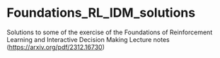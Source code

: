 # Foundations_RL_IDM_solutions
Solutions to some of the exercise of the Foundations of Reinforcement Learning and Interactive Decision Making Lecture notes (https://arxiv.org/pdf/2312.16730)
